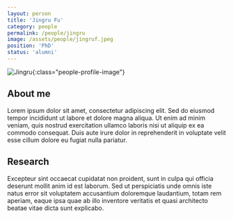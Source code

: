 ```yaml
---
layout: person
title: 'Jingru Fu'
category: people
permalink: /people/jingru
image: /assets/people/jingruf.jpeg
position: 'PhD'
status: 'alumni'
---
```


![Jingru](/assets/people/jingruf.jpeg){:class="people-profile-image"}

## About me

Lorem ipsum dolor sit amet, consectetur adipiscing elit. Sed do eiusmod tempor incididunt ut labore et dolore magna aliqua. Ut enim ad minim veniam, quis nostrud exercitation ullamco laboris nisi ut aliquip ex ea commodo consequat. Duis aute irure dolor in reprehenderit in voluptate velit esse cillum dolore eu fugiat nulla pariatur.

## Research

Excepteur sint occaecat cupidatat non proident, sunt in culpa qui officia deserunt mollit anim id est laborum. Sed ut perspiciatis unde omnis iste natus error sit voluptatem accusantium doloremque laudantium, totam rem aperiam, eaque ipsa quae ab illo inventore veritatis et quasi architecto beatae vitae dicta sunt explicabo. 